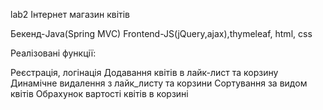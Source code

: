 lab2
Інтернет магазин квітів

Бекенд-Java(Spring MVC) Frontend-JS(jQuery,ajax),thymeleaf, html, css

Реалізовані функції:

Реєстрація, логінація
Додавання квітів в лайк-лист та корзину
Динамічне видалення з лайк_листу та корзини
Сортування за видом квітів
Обрахунок вартості квітів в корзині
